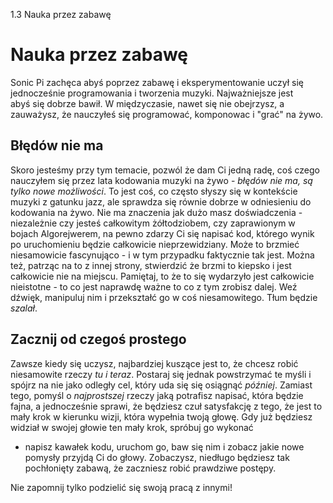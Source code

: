 1.3 Nauka przez zabawę

# Nauka przez zabawę

Sonic Pi zachęca abyś poprzez zabawę i eksperymentowanie uczył się 
jednocześnie programowania i tworzenia muzyki. Najważniejsze jest  
abyś się dobrze bawił. W międzyczasie, nawet się nie obejrzysz, 
a zauważysz, że nauczyłeś się programować, komponowac i "grać" na żywo. 

## Błędów nie ma

Skoro jesteśmy przy tym temacie, pozwól że dam Ci jedną radę, coś czego 
nauczyłem się przez lata kodowania muzyki na żywo - *błędów nie ma, 
są tylko nowe możliwości*. To jest coś, co często słyszy się w kontekście 
muzyki z gatunku jazz, ale sprawdza się równie dobrze w odniesieniu 
do kodowania na żywo. Nie ma znaczenia jak dużo masz doświadczenia - 
niezależnie czy jesteś całkowitym żółtodziobem, czy zaprawionym w bojach 
Algorejwerem, na pewno zdarzy Ci się napisać kod, którego wynik 
po uruchomieniu będzie całkowicie nieprzewidziany. Może to brzmieć 
niesamowicie fascynująco - i w tym przypadku faktycznie tak jest. 
Można też, patrząc na to z innej strony, stwierdzić że brzmi to kiepsko 
i jest całkowicie nie na miejscu. Pamiętaj, to że to się wydarzyło 
jest całkowicie nieistotne - to co jest naprawdę ważne to co z tym 
zrobisz dalej. Weź dźwięk, manipuluj nim i przekształć go w coś 
niesamowitego. Tłum będzie *szalał*.

## Zacznij od czegoś prostego

Zawsze kiedy się uczysz, najbardziej kuszące jest to, że chcesz robić 
niesamowite rzeczy *tu i teraz*. Postaraj się jednak powstrzymać te myśli 
i spójrz na nie jako odległy cel, który uda się się osiągnąć *później*. 
Zamiast tego, pomyśl o *najprostszej* rzeczy jaką potrafisz napisać, która 
będzie fajna, a jednocześnie sprawi, że będziesz czuł satysfakcję z tego, 
że jest to mały krok w kierunku wizji, która wypełnia twoją głowę. 
Gdy już będziesz widział w swojej głowie ten mały krok, spróbuj go wykonać 
- napisz kawałek kodu, uruchom go, baw się nim i zobacz jakie nowe pomysły 
przyjdą Ci do głowy. Zobaczysz, niedługo będziesz tak pochłonięty zabawą, 
że zaczniesz robić prawdziwe postępy.

Nie zapomnij tylko podzielić się swoją pracą z innymi!
